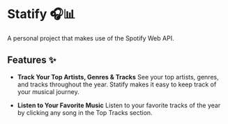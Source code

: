 # Statify 🎧📊

A personal project that makes use of the Spotify Web API.

## Features ✨

- **Track Your Top Artists, Genres & Tracks**
  See your top artists, genres, and tracks throughout the year. Statify makes it easy to keep track of your musical journey.

- **Listen to Your Favorite Music**
  Listen to your favorite tracks of the year by clicking any song in the Top Tracks section.

